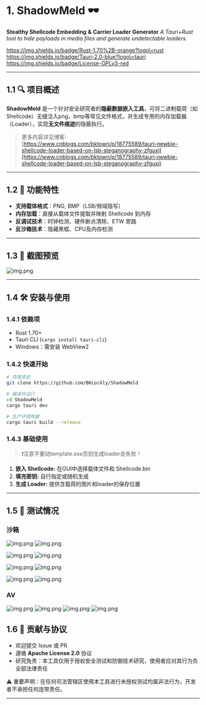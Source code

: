 # 1. ShadowMeld 🕶️

**Stealthy Shellcode Embedding**  **&amp;**  **Carrier Loader Generator**
*A Tauri+Rust tool to hide payloads in media files and generate undetectable loaders.*

https://img.shields.io/badge/Rust-1.70%2B-orange?logo\=rust
https://img.shields.io/badge/Tauri-2.0-blue?logo\=tauri
https://img.shields.io/badge/License-GPLv3-red

---

## 1.1 🔍 项目概述

**ShadowMeld** 是一个针对安全研究者的**隐蔽数据嵌入工具**，可将二进制载荷（如 Shellcode）无缝注入png，bmp等常见文件格式，并生成专用的内存加载器（Loader），实现**无文件痕迹**的隐蔽执行。

> 更多内容详见博客: [https://www.cnblogs.com/bktown/p/18775589/tauri-newbie-shellcode-loader-based-on-lsb-steganography-zfguxj](https://www.cnblogs.com/bktown/p/18775589/tauri-newbie-shellcode-loader-based-on-lsb-steganography-zfguxj)
---

## 1.2 🚀 功能特性

* **支持载体格式**：PNG, BMP（LSB/频域隐写）
* **内存加载**：直接从载体文件提取并映射 Shellcode 到内存
* **反调试技术**：时钟检测、硬件断点清除、ETW 旁路
* **反沙箱技术**：隐藏黑框、CPU及内存检测

---

## 1.3 📸 截图预览
![img.png](./static/usage.png)

---

## 1.4 🛠️ 安装与使用

### 1.4.1 依赖项

* Rust 1.70+
* Tauri CLI (`cargo install tauri-cli`)
* Windows：需安装 WebView2


### 1.4.2 快速开始

```bash
# 克隆项目  
git clone https://github.com/BKLockly/ShadowMeld  

# 编译并运行  
cd ShadowMeld  
cargo tauri dev  

# 生产环境构建  
cargo tauri build --release  
```


### 1.4.3 基础使用
> ❗注意不要动template.exe否则生成loader会失败！
1. **嵌入 Shellcode:**  在GUI中选择载体文件和 Shellcode.bin
2. **填充密钥:** 自行指定或随机生成
3. **生成 Loader:**  提供含载荷的图片和loader的保存位置

---

## 1.5 🐋 测试情况
### 沙箱
![img.png](./static/vtp.png)
![img.png](./static/vt.png)

![img.png](./static/360sandbox.png)
![img.png](./static/360sandboxPic.png)

![img.png](./static/wbp.png)
![img.png](./static/wb.png)

![img.png](./static/ahyp.png)
![img.png](./static/ahy.png)


### AV
![img.png](./static/df.png)
![img.png](./static/360.png)
![img.png](./static/hr.png)
![img.png](./static/tx.png)

## 1.6 🤝 贡献与协议

* 欢迎提交 Issue 或 PR
* 遵循 **Apache License 2.0** 协议
* 研究免责：本工具仅用于授权安全测试和防御技术研究，使用者应对其行为负全部法律责任

⚠️ 重要声明：在任何司法管辖区使用本工具进行未授权测试均属非法行为，开发者不承担任何连带责任。


---
